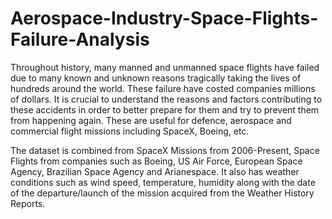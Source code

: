 # Aerospace-Industry-Space-Flights-Failure-Analysis

Throughout history, many manned and unmanned space flights have failed due to many known and unknown reasons tragically taking the lives of hundreds around the world. These failure have costed companies millions of dollars. It is crucial to understand the reasons and factors contributing to these accidents in order to better prepare for them and try to prevent them from happening again. These are useful for defence, aerospace and commercial flight missions including SpaceX, Boeing, etc. 

The dataset is combined from SpaceX Missions from 2006-Present, Space Flights from companies such as Boeing, US Air Force, European Space Agency, Brazilian Space Agency and Arianespace. It also has weather conditions such as wind speed, temperature, humidity along with the date of the departure/launch of the mission acquired from the Weather History Reports. 

